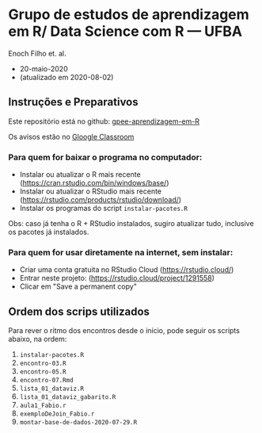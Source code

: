  
# Grupo de estudos de aprendizagem em R/ Data Science com R — UFBA
Enoch Filho et. al.  
+ 20-maio-2020  
+ (atualizado em 2020-08-02)  



## Instruções e Preparativos  

Este repositório está no github: [gpee-aprendizagem-em-R](https://github.com/enoches/gpee_aprendizagem-em-R)  

Os avisos estão no [Gloogle Classroom](https://classroom.google.com/u/0/c/ODc0OTI1MjUxOTZa)  



### Para quem for baixar o programa no computador: 

- Instalar ou atualizar o R mais recente (https://cran.rstudio.com/bin/windows/base/)  
- Instalar ou atualizar o RStudio mais recente (https://rstudio.com/products/rstudio/download/)  
- Instalar os programas do script `instalar-pacotes.R`  

Obs: caso já tenha o R + RStudio instalados, sugiro atualizar tudo, inclusive os pacotes já instalados.  



### Para quem for usar diretamente na internet, sem instalar:  

- Criar uma conta gratuita no RStudio Cloud (https://rstudio.cloud/)   
- Entrar neste projeto: (https://rstudio.cloud/project/1291558)  
- Clicar em "Save a permanent copy"  





## Ordem dos scrips utilizados    

Para rever o ritmo dos encontros desde o início, pode seguir os scripts abaixo, na ordem:

1. `instalar-pacotes.R`  
1. `encontro-03.R`  
1. `encontro-05.R`  
1. `encontro-07.Rmd`  
1. `lista_01_dataviz.R`  
1. `lista_01_dataviz_gabarito.R`   
1. `aula1_Fabio.r`    
1. `exemploDeJoin_Fabio.r`    
1. `montar-base-de-dados-2020-07-29.R`   